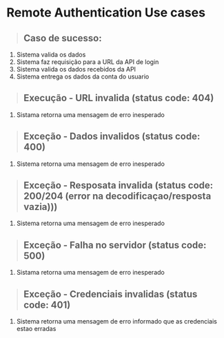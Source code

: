 # Remote Authentication Use cases

> ## Caso de sucesso:
1. Sistema valida os dados 
2. Sistema faz requisição para a URL da API de login
3. Sistema valida os dados recebidos da API
4. Sistema entrega os dados da conta do usuario

> ## Execução - URL invalida (status code: 404)
1. Sistama retorna uma mensagem de erro inesperado

> ## Exceção - Dados invalidos (status code: 400)
1. Sistema retorna uma mensagem de erro inesperado

> ## Exceção - Resposata invalida (status code: 200/204 (error na decodificaçao/resposta vazia)))
1. Sistema retorna uma mensagem de erro inesperado

> ## Exceção - Falha no servidor (status code: 500)
1. Sistama retorna uma mensagem de erro inesperado

> ## Exceção - Credenciais invalidas (status code: 401)
1. Sistema retorna uma mensagem de erro informado que as credenciais estao erradas